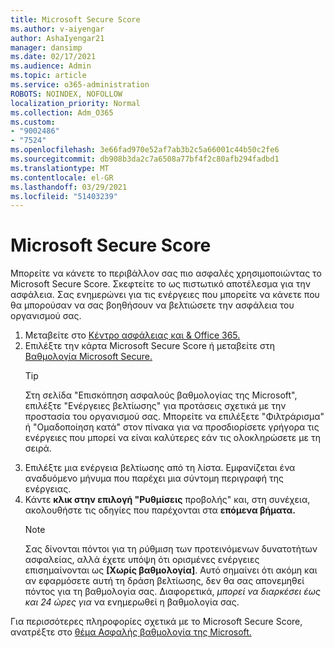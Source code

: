 ```yaml
---
title: Microsoft Secure Score
ms.author: v-aiyengar
author: AshaIyengar21
manager: dansimp
ms.date: 02/17/2021
ms.audience: Admin
ms.topic: article
ms.service: o365-administration
ROBOTS: NOINDEX, NOFOLLOW
localization_priority: Normal
ms.collection: Adm_O365
ms.custom:
- "9002486"
- "7524"
ms.openlocfilehash: 3e66fad970e52af7ab3b2c5a66001c44b50c2fe6
ms.sourcegitcommit: db908b3da2c7a6508a77bf4f2c80afb294fadbd1
ms.translationtype: MT
ms.contentlocale: el-GR
ms.lasthandoff: 03/29/2021
ms.locfileid: "51403239"
---
```

# <a name="microsoft-secure-score"></a>Microsoft Secure Score

Μπορείτε να κάνετε το περιβάλλον σας πιο ασφαλές χρησιμοποιώντας το Microsoft Secure Score. Σκεφτείτε το ως πιστωτικό αποτέλεσμα για την ασφάλεια. Σας ενημερώνει για τις ενέργειες που μπορείτε να κάνετε που θα μπορούσαν να σας βοηθήσουν να βελτιώσετε την ασφάλεια του οργανισμού σας.

1. Μεταβείτε στο [Κέντρο ασφάλειας και & Office 365.](https://go.microsoft.com/fwlink/p/?linkid=2077143)
1. Επιλέξτε την κάρτα Microsoft Secure Score ή μεταβείτε στη [Βαθμολογία Microsoft Secure.](https://go.microsoft.com/fwlink/?linkid=2099589)
    > [!TIP]
    >  Στη σελίδα "Επισκόπηση ασφαλούς βαθμολογίας της Microsoft", επιλέξτε "Ενέργειες βελτίωσης" για προτάσεις σχετικά με την προστασία του οργανισμού σας. Μπορείτε να επιλέξετε "Φιλτράρισμα" ή "Ομαδοποίηση κατά" στον πίνακα για να προσδιορίσετε γρήγορα τις ενέργειες που μπορεί να είναι καλύτερες εάν τις ολοκληρώσετε με τη σειρά.
1. Επιλέξτε μια ενέργεια βελτίωσης από τη λίστα. Εμφανίζεται ένα αναδυόμενο μήνυμα που παρέχει μια σύντομη περιγραφή της ενέργειας.
1. Κάντε **κλικ στην επιλογή "Ρυθμίσεις** προβολής" και, στη συνέχεια, ακολουθήστε τις οδηγίες που παρέχονται στα **επόμενα βήματα.**
    > [!NOTE]
    > Σας δίνονται πόντοι για τη ρύθμιση των προτεινόμενων δυνατοτήτων ασφαλείας, αλλά έχετε υπόψη ότι ορισμένες ενέργειες επισημαίνονται ως **[Χωρίς βαθμολογία]**. Αυτό σημαίνει ότι ακόμη και αν εφαρμόσετε αυτή τη δράση βελτίωσης, δεν θα σας απονεμηθεί πόντος για τη βαθμολογία σας. Διαφορετικά, *μπορεί να διαρκέσει έως και 24 ώρες για* να ενημερωθεί η βαθμολογία σας.

Για περισσότερες πληροφορίες σχετικά με το Microsoft Secure Score, ανατρέξτε στο [θέμα Ασφαλής βαθμολογία της Microsoft.](https://go.microsoft.com/fwlink/?linkid=2103077)